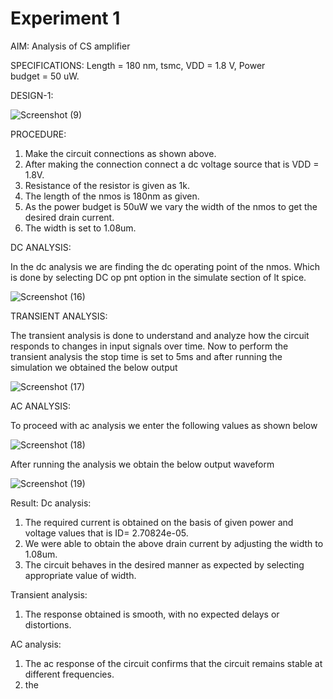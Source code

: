 # Experiment 1

AIM: Analysis of CS amplifier

SPECIFICATIONS: Length = 180 nm, tsmc, VDD = 1.8 V, Power budget = 50 uW.

DESIGN-1:

![Screenshot (9)](https://github.com/user-attachments/assets/d9fb1059-eb89-4171-b208-372857a43756)

PROCEDURE: 
1. Make the circuit connections as shown above.
2. After making the connection connect a dc voltage source that is VDD = 1.8V.
3. Resistance of the resistor is given as 1k.
4. The length of the nmos is 180nm as given.
5. As the power budget is 50uW we vary the width of the nmos to get the desired drain current.
6. The width is set to 1.08um.

DC ANALYSIS:

In the dc analysis we are finding the dc operating point of the nmos. Which is done by selecting DC op pnt option in the simulate section of lt spice.

![Screenshot (16)](https://github.com/user-attachments/assets/cb8e8e85-7385-488f-a05d-0e46ebfabebe)

TRANSIENT ANALYSIS:

The transient analysis is done to understand and analyze how the circuit responds to changes in input signals over time. Now to perform the transient analysis the stop time is set to 5ms and after running the simulation we obtained the below output

![Screenshot (17)](https://github.com/user-attachments/assets/79c9d7e9-4ae1-47f4-a1d3-11d86f6daa4e)

AC ANALYSIS:

To proceed with ac analysis we enter the following values as shown below

![Screenshot (18)](https://github.com/user-attachments/assets/2a7568da-01cc-4732-a839-ccd2bd1b1143)

After running the analysis we obtain the below output waveform 

![Screenshot (19)](https://github.com/user-attachments/assets/f931d569-7bab-4ca5-baa3-9154f485cdff)

Result:
Dc analysis:
 1. The required current is obtained on the basis of given power and voltage values that is ID= 2.70824e-05.
 2. We were able to obtain the above drain current by adjusting the width to 1.08um.
 3. The circuit behaves in the desired manner as expected by selecting appropriate value of width.

Transient analysis:
 1. The response obtained is smooth, with no expected delays or distortions.

AC analysis: 
 1. The ac response of the circuit confirms that the circuit remains stable at different frequencies.
 2. the 
 
